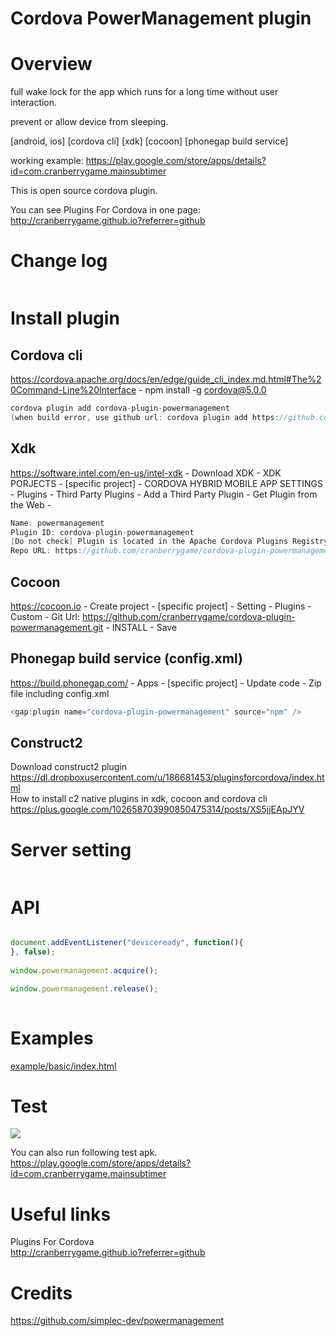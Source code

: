 Cordova PowerManagement plugin
====================

# Overview #
full wake lock for the app which runs for a long time without user interaction.

prevent or allow device from sleeping.

[android, ios] [cordova cli] [xdk] [cocoon] [phonegap build service]

working example: https://play.google.com/store/apps/details?id=com.cranberrygame.mainsubtimer

This is open source cordova plugin.

You can see Plugins For Cordova in one page: http://cranberrygame.github.io?referrer=github

# Change log #
```c
```
# Install plugin #

## Cordova cli ##
https://cordova.apache.org/docs/en/edge/guide_cli_index.md.html#The%20Command-Line%20Interface - npm install -g cordova@5.0.0
```c
cordova plugin add cordova-plugin-powermanagement
(when build error, use github url: cordova plugin add https://github.com/cranberrygame/cordova-plugin-powermanagement)
```

## Xdk ##
https://software.intel.com/en-us/intel-xdk - Download XDK - XDK PORJECTS - [specific project] - CORDOVA HYBRID MOBILE APP SETTINGS - Plugins - Third Party Plugins - Add a Third Party Plugin - Get Plugin from the Web -
```c
Name: powermanagement
Plugin ID: cordova-plugin-powermanagement
[Do not check] Plugin is located in the Apache Cordova Plugins Registry
Repo URL: https://github.com/cranberrygame/cordova-plugin-powermanagement
```

## Cocoon ##
https://cocoon.io - Create project - [specific project] - Setting - Plugins - Custom - Git Url: https://github.com/cranberrygame/cordova-plugin-powermanagement.git - INSTALL - Save<br>

## Phonegap build service (config.xml) ##
https://build.phonegap.com/ - Apps - [specific project] - Update code - Zip file including config.xml
```c
<gap:plugin name="cordova-plugin-powermanagement" source="npm" />
```

## Construct2 ##
Download construct2 plugin<br>
https://dl.dropboxusercontent.com/u/186681453/pluginsforcordova/index.html<br>
How to install c2 native plugins in xdk, cocoon and cordova cli<br>
https://plus.google.com/102658703990850475314/posts/XS5jjEApJYV

# Server setting #
```c
```

# API #
```javascript

document.addEventListener("deviceready", function(){
}, false);
		
window.powermanagement.acquire();

window.powermanagement.release();
		
```
# Examples #
<a href="https://github.com/cranberrygame/cordova-plugin-powermanagement/blob/master/example/basic/index.html">example/basic/index.html</a><br>

# Test #

[![](http://img.youtube.com/vi/cTbY7OqA-Nw/0.jpg)](https://www.youtube.com/watch?v=cTbY7OqA-Nw&feature=youtu.be "Youtube")

You can also run following test apk.
https://play.google.com/store/apps/details?id=com.cranberrygame.mainsubtimer

# Useful links #

Plugins For Cordova<br>
http://cranberrygame.github.io?referrer=github

# Credits #

https://github.com/simplec-dev/powermanagement
